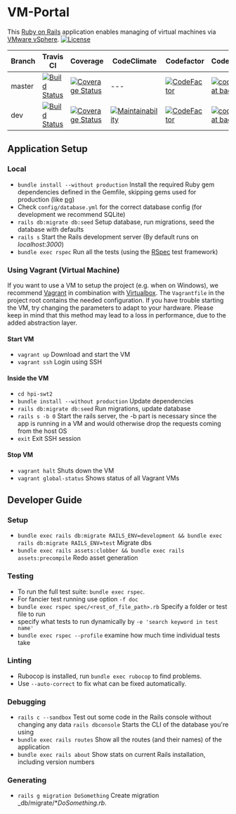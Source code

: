 # VM-Portal

This [Ruby on Rails](https://rubyonrails.org/) application enables managing of virtual machines via [VMware vSphere](https://en.wikipedia.org/wiki/VMware_vSphere). [![License](http://img.shields.io/badge/license-MIT-blue.svg)](https://github.com/hpi-swt2/vm-portal/blob/master/LICENSE)

Branch | Travis CI  | Coverage | CodeClimate | Codefactor | Codebeat
------ | ---------- | -------- | ----------- | ---------- | --------
master | [![Build Status](https://travis-ci.com/hpi-swt2/vm-portal.svg?branch=master)](https://travis-ci.com/hpi-swt2/vm-portal) | [![Coverage Status](https://coveralls.io/repos/github/hpi-swt2/vm-portal/badge.svg?branch=master)](https://coveralls.io/github/hpi-swt2/vm-portal?branch=master) | --- | [![CodeFactor](https://www.codefactor.io/repository/github/hpi-swt2/vm-portal/badge/master)](https://www.codefactor.io/repository/github/hpi-swt2/vm-portal/overview/master) | [![codebeat badge](https://codebeat.co/badges/ff3d0842-e199-4f44-8bb1-c9dde7a7d53f)](https://codebeat.co/projects/github-com-hpi-swt2-vm-portal-master)
dev    | [![Build Status](https://travis-ci.com/hpi-swt2/vm-portal.svg?branch=dev)](https://travis-ci.com/hpi-swt2/vm-portal/branches) | [![Coverage Status](https://coveralls.io/repos/github/hpi-swt2/vm-portal/badge.svg?branch=dev)](https://coveralls.io/github/hpi-swt2/vm-portal?branch=dev) | [![Maintainability](https://api.codeclimate.com/v1/badges/bc93de388c2d75383166/maintainability)](https://codeclimate.com/github/hpi-swt2/vm-portal/maintainability) | [![CodeFactor](https://www.codefactor.io/repository/github/hpi-swt2/vm-portal/badge/dev)](https://www.codefactor.io/repository/github/hpi-swt2/vm-portal/overview/dev) | [![codebeat badge](https://codebeat.co/badges/97624360-62ce-4dbe-b935-857ab163b495)](https://codebeat.co/projects/github-com-hpi-swt2-vm-portal-dev)

## Application Setup

### Local

* `bundle install --without production` Install the required Ruby gem dependencies defined in the Gemfile, skipping gems used for production (like [pg](https://rubygems.org/gems/pg/))
* Check `config/database.yml` for the correct database config (for development we recommend SQLite)
* `rails db:migrate db:seed` Setup database, run migrations, seed the database with defaults
* `rails s` Start the Rails development server (By default runs on _localhost:3000_)
* `bundle exec rspec` Run all the tests (using the [RSpec](http://rspec.info/) test framework)

### Using Vagrant (Virtual Machine)

If you want to use a VM to setup the project (e.g. when on Windows), we recommend [Vagrant](https://www.vagrantup.com/) in combination with [Virtualbox](https://www.virtualbox.org/). The `Vagrantfile` in the project root contains the needed configuration. If you have trouble starting the VM, try changing the parameters to adapt to your hardware.
Please keep in mind that this method may lead to a loss in performance, due to the added abstraction layer.

#### Start VM
* `vagrant up` Download and start the VM
* `vagrant ssh` Login using SSH

#### Inside the VM
* `cd hpi-swt2`
* `bundle install --without production` Update dependencies
* `rails db:migrate db:seed` Run migrations, update database
* `rails s -b 0` Start the rails server, the -b part is necessary since the app is running in a VM and would otherwise drop the requests coming from the host OS
* `exit` Exit SSH session

#### Stop VM

* `vagrant halt` Shuts down the VM
* `vagrant global-status` Shows status of all Vagrant VMs


## Developer Guide

### Setup
* `bundle exec rails db:migrate RAILS_ENV=development && bundle exec rails db:migrate RAILS_ENV=test` Migrate dbs
* `bundle exec rails assets:clobber && bundle exec rails assets:precompile` Redo asset generation

### Testing
* To run the full test suite: `bundle exec rspec`.
* For fancier test running use option `-f doc` 
* `bundle exec rspec spec/<rest_of_file_path>.rb` Specify a folder or test file to run
* specify what tests to run dynamically by `-e 'search keyword in test name'`
* `bundle exec rspec --profile` examine how much time individual tests take

### Linting
* Rubocop is installed, run `bundle exec rubocop` to find problems.
* Use `--auto-correct` to fix what can be fixed automatically.

### Debugging
* `rails c --sandbox` Test out some code in the Rails console without changing any data
 `rails dbconsole` Starts the CLI of the database you're using
* `bundle exec rails routes` Show all the routes (and their names) of the application
* `bundle exec rails about` Show stats on current Rails installation, including version numbers

### Generating
* `rails g migration DoSomething` Create migration _db/migrate/*_DoSomething.rb_.
